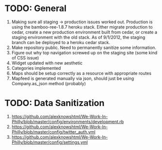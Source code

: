 # TODO: General
1. Making sure all staging -> production issues worked out.  Production is using the bamboo-ree-1.8.7 heroku stack.  Either migrate production to cedar, create a new production environment built from cedar, or create a staging environment with the old stack.  As of 9/1/2012, the staging branch can be deployed to a heroku cedar stack.
2. Make repository public.  Need to permanently sanitize some information.
3. Figure out why top navigation screwed up on the staging site (some kind of CSS issue)
4. Widget updated with new aesthetic
5. Categories implemented
6. Maps should be setup correctly as a resource with appropriate routes
7. Mapfeed is generated manually via json, should just be using Company.as_json method (probably)

# TODO: Data Sanitization
1. https://github.com/alexknowshtml/We-Work-In-Philly/blob/master/config/environments/development.rb
2. https://github.com/alexknowshtml/We-Work-In-Philly/blob/master/config/twitter_auth.yml
3. https://github.com/alexknowshtml/We-Work-In-Philly/blob/master/config/settings.yml
